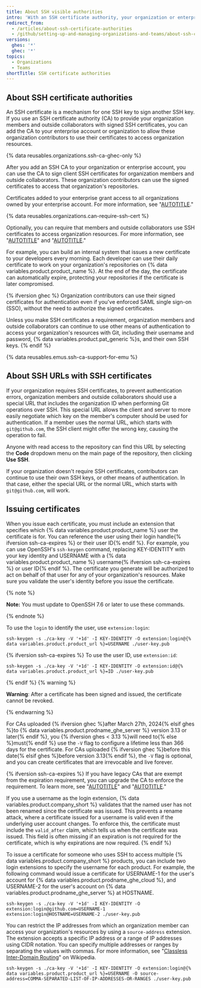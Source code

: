 ```yaml
---
title: About SSH visible authorities
intro: 'With an SSH certificate authority, your organization or enterprise account can provide SSH certificates that members and outside collaborators can use to access your resources with Git.'
redirect_from:
  - /articles/about-ssh-certificate-authorities
  - /github/setting-up-and-managing-organizations-and-teams/about-ssh-certificate-authorities
versions:
  ghes: '*'
  ghec: '*'
topics:
  - Organizations
  - Teams
shortTitle: SSH certificate authorities
---
```


## About SSH certificate authorities

An SSH certificate is a mechanism for one SSH key to sign another SSH key. If you use an SSH certificate authority (CA) to provide your organization members and outside collaborators with signed SSH certificates, you can add the CA to your enterprise account or organization to allow these organization contributors to use their certificates to access organization resources.

{% data reusables.organizations.ssh-ca-ghec-only %}

After you add an SSH CA to your organization or enterprise account, you can use the CA to sign client SSH certificates for organization members and outside collaborators. These organization contributors can use the signed certificates to access that organization's repositories.

Certificates added to your enterprise grant access to all organizations owned by your enterprise account. For more information, see "[AUTOTITLE](/admin/policies/enforcing-policies-for-your-enterprise/enforcing-policies-for-security-settings-in-your-enterprise#managing-ssh-certificate-authorities-for-your-enterprise)."

{% data reusables.organizations.can-require-ssh-cert %}

Optionally, you can require that members and outside collaborators use SSH certificates to access organization resources. For more information, see "[AUTOTITLE](/organizations/managing-git-access-to-your-organizations-repositories/managing-your-organizations-ssh-certificate-authorities)" and "[AUTOTITLE](/admin/policies/enforcing-policies-for-your-enterprise/enforcing-policies-for-security-settings-in-your-enterprise#managing-ssh-certificate-authorities-for-your-enterprise)."

For example, you can build an internal system that issues a new certificate to your developers every morning. Each developer can use their daily certificate to work on your organization's repositories on {% data variables.product.product_name %}. At the end of the day, the certificate can automatically expire, protecting your repositories if the certificate is later compromised.

{% ifversion ghec %}
Organization contributors can use their signed certificates for authentication even if you've enforced SAML single sign-on (SSO), without the need to authorize the signed certificates.

Unless you make SSH certificates a requirement, organization members and outside collaborators can continue to use other means of authentication to access your organization's resources with Git, including their username and password, {% data variables.product.pat_generic %}s, and their own SSH keys.
{% endif %}

{% data reusables.emus.ssh-ca-support-for-emu %}

## About SSH URLs with SSH certificates

If your organization requires SSH certificates, to prevent authentication errors, organization members and outside collaborators should use a special URL that includes the organization ID when performing Git operations over SSH. This special URL allows the client and server to more easily negotiate which key on the member's computer should be used for authentication. If a member uses the normal URL, which starts with `git@github.com`, the SSH client might offer the wrong key, causing the operation to fail.

Anyone with read access to the repository can find this URL by selecting the **Code** dropdown menu on the main page of the repository, then clicking **Use SSH**.

If your organization doesn't require SSH certificates, contributors can continue to use their own SSH keys, or other means of authentication. In that case, either the special URL or the normal URL, which starts with `git@github.com`, will work.

## Issuing certificates

When you issue each certificate, you must include an extension that specifies which {% data variables.product.product_name %} user the certificate is for. You can reference the user using their login handle{% ifversion ssh-ca-expires %} or their user ID{% endif %}. For example, you can use OpenSSH's `ssh-keygen` command, replacing KEY-IDENTITY with your key identity and USERNAME with a {% data variables.product.product_name %} username{% ifversion ssh-ca-expires %} or user ID{% endif %}. The certificate you generate will be authorized to act on behalf of that user for any of your organization's resources. Make sure you validate the user's identity before you issue the certificate.

{% note %}

**Note:** You must update to OpenSSH 7.6 or later to use these commands.

{% endnote %}

To use the `login` to identify the user, use `extension:login`:

```shell
ssh-keygen -s ./ca-key -V '+1d' -I KEY-IDENTITY -O extension:login@{% data variables.product.product_url %}=USERNAME ./user-key.pub
```

{% ifversion ssh-ca-expires %}
To use the user ID, use `extension:id`:

```shell
ssh-keygen -s ./ca-key -V '+1d' -I KEY-IDENTITY -O extension:id@{% data variables.product.product_url %}=ID ./user-key.pub
```

{% endif %}
{% warning %}

**Warning**: After a certificate has been signed and issued, the certificate cannot be revoked.

{% endwarning %}

For CAs uploaded {% ifversion ghec %}after March 27th, 2024{% elsif ghes %}to {% data variables.product.prodname_ghe_server %} version 3.13 or later{% endif %}, you {% ifversion ghes < 3.13 %}will need to{% else %}must{% endif %} use the `-V` flag to configure a lifetime less than 366 days for the certificate. For CAs uploaded {% ifversion ghec %}before this date{% elsif ghes %}before version 3.13{% endif %}, the `-V` flag is optional, and you can create certificates that are irrevocable and live forever.

{% ifversion ssh-ca-expires %}
If you have legacy CAs that are exempt from the expiration requirement, you can upgrade the CA to enforce the requirement. To learn more, see "[AUTOTITLE](/organizations/managing-git-access-to-your-organizations-repositories/managing-your-organizations-ssh-certificate-authorities)" and "[AUTOTITLE](/admin/policies/enforcing-policies-for-your-enterprise/enforcing-policies-for-security-settings-in-your-enterprise#managing-ssh-certificate-authorities-for-your-enterprise)."

If you use a username as the login extension, {% data variables.product.company_short %} validates that the named user has not been renamed since the certificate was issued. This prevents a rename attack, where a certificate issued for a username is valid even if the underlying user account changes. To enforce this, the certificate must include the `valid_after` claim, which tells us when the certificate was issued. This field is often missing if an expiration is not required for the certificate, which is why expirations are now required.
{% endif %}

To issue a certificate for someone who uses SSH to access multiple {% data variables.product.company_short %} products, you can include two login extensions to specify the username for each product. For example, the following command would issue a certificate for USERNAME-1 for the user's account for {% data variables.product.prodname_ghe_cloud %}, and USERNAME-2 for the user's account on {% data variables.product.prodname_ghe_server %} at HOSTNAME.

```shell
ssh-keygen -s ./ca-key -V '+1d' -I KEY-IDENTITY -O extension:login@github.com=USERNAME-1 extension:login@HOSTNAME=USERNAME-2 ./user-key.pub
```

You can restrict the IP addresses from which an organization member can access your organization's resources by using a `source-address` extension. The extension accepts a specific IP address or a range of IP addresses using CIDR notation. You can specify multiple addresses or ranges by separating the values with commas. For more information, see "[Classless Inter-Domain Routing](https://en.wikipedia.org/wiki/Classless_Inter-Domain_Routing#CIDR_notation)" on Wikipedia.

```shell
ssh-keygen -s ./ca-key -V '+1d' -I KEY-IDENTITY -O extension:login@{% data variables.product.product_url %}=USERNAME -O source-address=COMMA-SEPARATED-LIST-OF-IP-ADDRESSES-OR-RANGES ./user-key.pub
```
